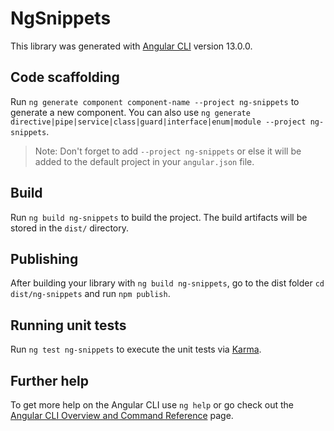 # NgSnippets

This library was generated with [Angular CLI](https://github.com/angular/angular-cli) version 13.0.0.

## Code scaffolding

Run `ng generate component component-name --project ng-snippets` to generate a new component. You can also use `ng generate directive|pipe|service|class|guard|interface|enum|module --project ng-snippets`.
> Note: Don't forget to add `--project ng-snippets` or else it will be added to the default project in your `angular.json` file. 

## Build

Run `ng build ng-snippets` to build the project. The build artifacts will be stored in the `dist/` directory.

## Publishing

After building your library with `ng build ng-snippets`, go to the dist folder `cd dist/ng-snippets` and run `npm publish`.

## Running unit tests

Run `ng test ng-snippets` to execute the unit tests via [Karma](https://karma-runner.github.io).

## Further help

To get more help on the Angular CLI use `ng help` or go check out the [Angular CLI Overview and Command Reference](https://angular.io/cli) page.
